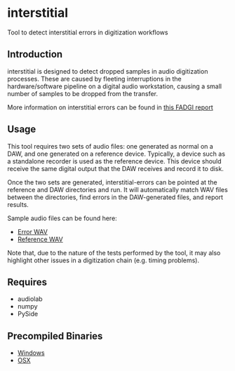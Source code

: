 interstitial
=============

Tool to detect interstitial errors in digitization workflows

Introduction
------------

interstitial is designed to detect dropped samples in audio digitization processes.  These are caused by fleeting interruptions in the hardware/software pipeline on a digital audio workstation, causing a small number of samples to be dropped from the transfer.

More information on interstitial errors can be found in [this FADGI report](http://www.digitizationguidelines.gov/audio-visual/documents/Interstitial_Error_Report_2013-04-08.pdf)

Usage
-----

This tool requires two sets of audio files: one generated as normal on a DAW, and one generated on a reference device.  Typically, a device such as a standalone recorder is used as the reference device.  This device should receive the same digital output that the DAW receives and record it to disk.

Once the two sets are generated, interstitial-errors can be pointed at the reference and DAW directories and run.  It will automatically match WAV files between the directories, find errors in the DAW-generated files, and report results.

Sample audio files can be found here:

* [Error WAV](http://www.avpreserve.com/wp-content/uploads/2013/09/gettysburg-error.wav) 
* [Reference WAV](http://www.avpreserve.com/wp-content/uploads/2013/09/gettysburg-reference.wav)

Note that, due to the nature of the tests performed by the tool, it may also highlight other issues in a digitization chain (e.g. timing problems).

Requires
--------

* audiolab
* numpy
* PySide

Precompiled Binaries
--------------------

* [Windows](http://www.avpreserve.com/wp-content/uploads/2013/09/interstitial-win.zip)
* [OSX](http://www.avpreserve.com/wp-content/uploads/2013/09/interstitial-osx.zip)
